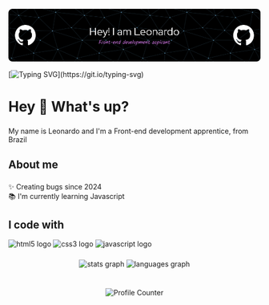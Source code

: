 ![Header](header.png)

[![Typing SVG](https://readme-typing-svg.demolab.com?font=arial&pause=1000&center=true&vCenter=true&random=true&width=435&lines=Welcome+to+my+GitHub+page!)](https://git.io/typing-svg)

<h1 align="left">Hey 👋 What's up?</h1>

###

<p align="left">My name is Leonardo and I'm a 
Front-end development apprentice, from Brazil</p>

###

<h2 align="left">About me</h2>

###

<p align="left">✨ Creating bugs since 2024<br>📚 I'm currently learning Javascript<br>

###

<h2 align="left">I code with</h2>
<div align="left">
  <img src="https://cdn.jsdelivr.net/gh/devicons/devicon/icons/html5/html5-original.svg" height="40" alt="html5 logo"  />
  <img src="https://cdn.jsdelivr.net/gh/devicons/devicon/icons/css3/css3-original.svg" height="40" alt="css3 logo"  />
  <img src="https://cdn.jsdelivr.net/gh/devicons/devicon/icons/javascript/javascript-original.svg" height="40" alt="javascript logo"  />
</div>

###


<div align="center">
  <img src="https://github-readme-stats.vercel.app/api?username=LeozinGs&hide_title=false&hide_rank=false&show_icons=true&include_all_commits=true&count_private=true&disable_animations=false&theme=dracula&locale=en&hide_border=false" height="150" alt="stats graph"  />
  <img src="https://github-readme-stats.vercel.app/api/top-langs?username=LeozinGs&locale=en&hide_title=false&layout=compact&card_width=320&langs_count=5&theme=dracula&hide_border=false" height="150" alt="languages graph"  />
</div>

<div align="center" style="padding-top: 40px;">
    <img src="https://profile-counter.glitch.me/LeozinGs/count.svg" alt="Profile Counter"/>
</div>

###
